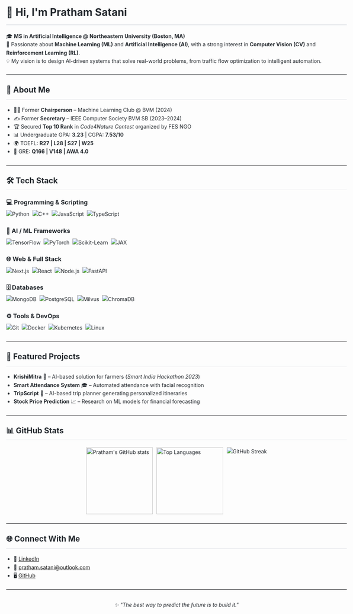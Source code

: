 <!DOCTYPE html>
<html>
<head>
    <meta charset="UTF-8">
</head>
<body style="font-family: -apple-system, BlinkMacSystemFont, 'Segoe UI', Helvetica, Arial, sans-serif; line-height: 1.6; color: #24292e; max-width: 1200px; margin: 0 auto; padding: 20px;">

<h1 style="border-bottom: 2px solid #e1e4e8; padding-bottom: 10px;">👋 Hi, I'm Pratham Satani</h1>

<p>🎓 <strong>MS in Artificial Intelligence @ Northeastern University (Boston, MA)</strong><br>
🌟 Passionate about <strong>Machine Learning (ML)</strong> and <strong>Artificial Intelligence (AI)</strong>, with a strong interest in <strong>Computer Vision (CV)</strong> and <strong>Reinforcement Learning (RL)</strong>.<br>
💡 My vision is to design AI-driven systems that solve real-world problems, from traffic flow optimization to intelligent automation.</p>

<hr style="border: none; border-top: 1px solid #e1e4e8; margin: 24px 0;">

<h2 style="border-bottom: 1px solid #e1e4e8; padding-bottom: 8px; margin-top: 24px;">🚀 About Me</h2>
<ul style="padding-left: 20px;">
    <li>🧑‍💻 Former <strong>Chairperson</strong> – Machine Learning Club @ BVM (2024)</li>
    <li>✍️ Former <strong>Secretary</strong> – IEEE Computer Society BVM SB (2023–2024)</li>
    <li>🏆 Secured <strong>Top 10 Rank</strong> in <em>Code4Nature Contest</em> organized by FES NGO</li>
    <li>📊 Undergraduate GPA: <strong>3.23</strong> | CGPA: <strong>7.53/10</strong></li>
    <li>🌍 TOEFL: <strong>R27 | L28 | S27 | W25</strong></li>
    <li>📝 GRE: <strong>Q166 | V148 | AWA 4.0</strong></li>
</ul>

<hr style="border: none; border-top: 1px solid #e1e4e8; margin: 24px 0;">

<h2 style="border-bottom: 1px solid #e1e4e8; padding-bottom: 8px; margin-top: 24px;">🛠️ Tech Stack</h2>

<div style="margin: 20px 0;">
    <h3 style="margin-top: 16px; margin-bottom: 8px;">💻 Programming & Scripting</h3>
    <div style="display: flex; flex-wrap: wrap; gap: 8px; align-items: center;">
        <img src="https://img.shields.io/badge/Python-3776AB?style=for-the-badge&logo=python&logoColor=white" alt="Python">
        <img src="https://img.shields.io/badge/C++-00599C?style=for-the-badge&logo=cplusplus&logoColor=white" alt="C++">
        <img src="https://img.shields.io/badge/JavaScript-F7E01D?style=for-the-badge&logo=javascript&logoColor=black" alt="JavaScript">
        <img src="https://img.shields.io/badge/TypeScript-3178C6?style=for-the-badge&logo=typescript&logoColor=white" alt="TypeScript">
    </div>
</div>

<div style="margin: 20px 0;">
    <h3 style="margin-top: 16px; margin-bottom: 8px;">🧠 AI / ML Frameworks</h3>
    <div style="display: flex; flex-wrap: wrap; gap: 8px; align-items: center;">
        <img src="https://img.shields.io/badge/TensorFlow-FF6F00?style=for-the-badge&logo=tensorflow&logoColor=white" alt="TensorFlow">
        <img src="https://img.shields.io/badge/PyTorch-EE4C2C?style=for-the-badge&logo=pytorch&logoColor=white" alt="PyTorch">
        <img src="https://img.shields.io/badge/Scikit--Learn-F7931E?style=for-the-badge&logo=scikitlearn&logoColor=white" alt="Scikit-Learn">
        <img src="https://img.shields.io/badge/JAX-FFB500?style=for-the-badge&logo=google&logoColor=black" alt="JAX">
    </div>
</div>

<div style="margin: 20px 0;">
    <h3 style="margin-top: 16px; margin-bottom: 8px;">🌐 Web & Full Stack</h3>
    <div style="display: flex; flex-wrap: wrap; gap: 8px; align-items: center;">
        <img src="https://img.shields.io/badge/Next.js-000000?style=for-the-badge&logo=nextdotjs&logoColor=white" alt="Next.js">
        <img src="https://img.shields.io/badge/React-61DAFB?style=for-the-badge&logo=react&logoColor=black" alt="React">
        <img src="https://img.shields.io/badge/Node.js-339933?style=for-the-badge&logo=node.js&logoColor=white" alt="Node.js">
        <img src="https://img.shields.io/badge/FastAPI-009688?style=for-the-badge&logo=fastapi&logoColor=white" alt="FastAPI">
    </div>
</div>

<div style="margin: 20px 0;">
    <h3 style="margin-top: 16px; margin-bottom: 8px;">🗄️ Databases</h3>
    <div style="display: flex; flex-wrap: wrap; gap: 8px; align-items: center;">
        <img src="https://img.shields.io/badge/MongoDB-47A248?style=for-the-badge&logo=mongodb&logoColor=white" alt="MongoDB">
        <img src="https://img.shields.io/badge/PostgreSQL-4169E1?style=for-the-badge&logo=postgresql&logoColor=white" alt="PostgreSQL">
        <img src="https://img.shields.io/badge/Milvus-00B8D9?style=for-the-badge&logo=milvus&logoColor=white" alt="Milvus">
        <img src="https://img.shields.io/badge/ChromaDB-5A20CB?style=for-the-badge&logo=chromadb&logoColor=white" alt="ChromaDB">
    </div>
</div>

<div style="margin: 20px 0;">
    <h3 style="margin-top: 16px; margin-bottom: 8px;">⚙️ Tools & DevOps</h3>
    <div style="display: flex; flex-wrap: wrap; gap: 8px; align-items: center;">
        <img src="https://img.shields.io/badge/Git-F05032?style=for-the-badge&logo=git&logoColor=white" alt="Git">
        <img src="https://img.shields.io/badge/Docker-2496ED?style=for-the-badge&logo=docker&logoColor=white" alt="Docker">
        <img src="https://img.shields.io/badge/Kubernetes-326CE5?style=for-the-badge&logo=kubernetes&logoColor=white" alt="Kubernetes">
        <img src="https://img.shields.io/badge/Linux-FCC624?style=for-the-badge&logo=linux&logoColor=black" alt="Linux">
    </div>
</div>

<hr style="border: none; border-top: 1px solid #e1e4e8; margin: 24px 0;">

<h2 style="border-bottom: 1px solid #e1e4e8; padding-bottom: 8px; margin-top: 24px;">📂 Featured Projects</h2>
<ul style="padding-left: 20px;">
    <li><strong>KrishiMitra</strong> 🌱 – AI-based solution for farmers (<em>Smart India Hackathon 2023</em>)</li>
    <li><strong>Smart Attendance System</strong> 🎓 – Automated attendance with facial recognition</li>
    <li><strong>TripScript</strong> 🧳 – AI-based trip planner generating personalized itineraries</li>
    <li><strong>Stock Price Prediction</strong> 📈 – Research on ML models for financial forecasting</li>
</ul>

<hr style="border: none; border-top: 1px solid #e1e4e8; margin: 24px 0;">

<h2 style="border-bottom: 1px solid #e1e4e8; padding-bottom: 8px; margin-top: 24px;">📊 GitHub Stats</h2>
<div style="display: flex; justify-content: center; gap: 10px; flex-wrap: wrap; margin: 20px 0;">
    <img src="https://github-readme-stats.vercel.app/api?username=prathamsatani&show_icons=true&theme=radical" alt="Pratham's GitHub stats" style="height: 180px;">
    <img src="https://github-readme-stats.vercel.app/api/top-langs/?username=prathamsatani&layout=compact&theme=radical" alt="Top Languages" style="height: 180px;">
    <img src="https://github-readme-streak-stats.herokuapp.com?user=prathamsatani&theme=radical" alt="GitHub Streak">
</div>

<hr style="border: none; border-top: 1px solid #e1e4e8; margin: 24px 0;">

<h2 style="border-bottom: 1px solid #e1e4e8; padding-bottom: 8px; margin-top: 24px;">🌐 Connect With Me</h2>
<ul style="padding-left: 20px;">
    <li>💼 <a href="https://www.linkedin.com/in/pratham-satani">LinkedIn</a></li>
    <li>📧 <a href="mailto:pratham.satani@outlook.com">pratham.satani@outlook.com</a></li>
    <li>🖥️ <a href="https://github.com/prathamsatani">GitHub</a></li>
</ul>

<hr style="border: none; border-top: 1px solid #e1e4e8; margin: 24px 0;">

<p style="text-align: center; font-style: italic; margin-top: 30px;">✨ <em>"The best way to predict the future is to build it."</em></p>

</body>
</html>
